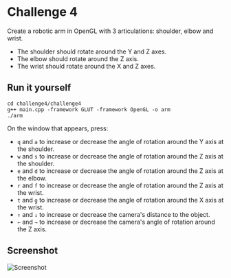 Challenge 4
===========

Create a robotic arm in OpenGL with 3 articulations: shoulder, elbow and wrist.

* The shoulder should rotate around the Y and Z axes.
* The elbow should rotate around the Z axis.
* The wrist should rotate around the X and Z axes.

Run it yourself
---------------

    cd challenge4/challenge4
    g++ main.cpp -framework GLUT -framework OpenGL -o arm
    ./arm
    
On the window that appears, press:

* `q` and `a` to increase or decrease the angle of rotation around the Y axis at the shoulder.
* `w` and `s` to increase or decrease the angle of rotation around the Z axis at the shoulder.
* `e` and `d` to increase or decrease the angle of rotation around the Z axis at the elbow.
* `r` and `f` to increase or decrease the angle of rotation around the Z axis at the wrist.
* `t` and `g` to increase or decrease the angle of rotation around the X axis at the wrist.
* `↑` and `↓` to increase or decrease the camera's distance to the object.
* `←` and `→` to increase or decrease the camera's angle of rotation around the Z axis.

Screenshot
-----------

![Screenshot](https://github.com/andmej/computer_graphics_challenges/blob/master/challenge4/shots/shot.png?raw=true)
